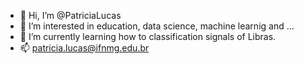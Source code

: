 - 👋 Hi, I’m @PatriciaLucas
- 👀 I’m interested in education, data science, machine learnig and ...
- 🌱 I’m currently learning how to classification signals of Libras.
- 📫 patricia.lucas@ifnmg.edu.br

<!---
PatriciaLucas/PatriciaLucas is a ✨ special ✨ repository because its `README.md` (this file) appears on your GitHub profile.
You can click the Preview link to take a look at your changes.
--->
